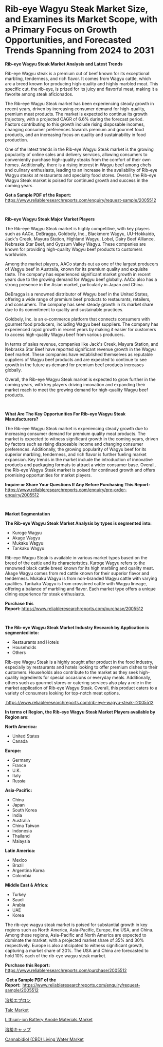 <p><h1>Rib-eye Wagyu Steak Market Size, and Examines its Market Scope, with a Primary Focus on Growth Opportunities, and Forecasted Trends Spanning from 2024 to 2031</h1></p><p><strong>Rib-eye Wagyu Steak Market Analysis and Latest Trends</strong></p>
<p><p>Rib-eye Wagyu steak is a premium cut of beef known for its exceptional marbling, tenderness, and rich flavor. It comes from Wagyu cattle, which are a breed known for producing high-quality and highly marbled meat. This specific cut, the rib-eye, is prized for its juicy and flavorful meat, making it a favorite among steak aficionados.</p><p>The Rib-eye Wagyu Steak market has been experiencing steady growth in recent years, driven by increasing consumer demand for high-quality, premium meat products. The market is expected to continue its growth trajectory, with a projected CAGR of 6.6% during the forecast period. Factors contributing to this growth include rising disposable incomes, changing consumer preferences towards premium and gourmet food products, and an increasing focus on quality and sustainability in food production.</p><p>One of the latest trends in the Rib-eye Wagyu Steak market is the growing popularity of online sales and delivery services, allowing consumers to conveniently purchase high-quality steaks from the comfort of their own homes. Additionally, there is a rising interest in Wagyu beef among chefs and culinary enthusiasts, leading to an increase in the availability of Rib-eye Wagyu steaks at restaurants and specialty food stores. Overall, the Rib-eye Wagyu Steak market is poised for continued growth and success in the coming years.</p></p>
<p><strong>Get a Sample PDF of the Report:&nbsp;</strong> <a href="https://www.reliableresearchreports.com/enquiry/request-sample/2005512">https://www.reliableresearchreports.com/enquiry/request-sample/2005512</a></p>
<p>&nbsp;</p>
<p><strong>Rib-eye Wagyu Steak Major Market Players</strong></p>
<p><p>The Rib-eye Wagyu Steak market is highly competitive, with key players such as AACo, DeBragga, Goldbely, Inc., Blackmore Wagyu, UU-Hokkaido, Jack's Creek, Mayura Station, Highland Wagyu, Lobel, Dairy Beef Alliance, Nebraska Star Beef, and Gypsum Valley Wagyu. These companies are known for providing high-quality Wagyu beef products to customers worldwide.</p><p>Among the market players, AACo stands out as one of the largest producers of Wagyu beef in Australia, known for its premium quality and exquisite taste. The company has experienced significant market growth in recent years due to the growing demand for Wagyu beef globally. AACo also has a strong presence in the Asian market, particularly in Japan and China.</p><p>DeBragga is a renowned distributor of Wagyu beef in the United States, offering a wide range of premium beef products to restaurants, retailers, and consumers. The company has seen steady growth in its market share due to its commitment to quality and sustainable practices.</p><p>Goldbely, Inc. is an e-commerce platform that connects consumers with gourmet food producers, including Wagyu beef suppliers. The company has experienced rapid growth in recent years by making it easier for customers to access high-quality Wagyu beef from various producers.</p><p>In terms of sales revenue, companies like Jack's Creek, Mayura Station, and Nebraska Star Beef have reported significant revenue growth in the Wagyu beef market. These companies have established themselves as reputable suppliers of Wagyu beef products and are expected to continue to see growth in the future as demand for premium beef products increases globally.</p><p>Overall, the Rib-eye Wagyu Steak market is expected to grow further in the coming years, with key players driving innovation and expanding their market reach to meet the growing demand for high-quality Wagyu beef products.</p></p>
<p>&nbsp;</p>
<p><strong>What Are The Key Opportunities For Rib-eye Wagyu Steak Manufacturers?</strong></p>
<p><p>The Rib-eye Wagyu Steak market is experiencing steady growth due to increasing consumer demand for premium quality meat products. The market is expected to witness significant growth in the coming years, driven by factors such as rising disposable income and changing consumer preferences. Additionally, the growing popularity of Wagyu beef for its superior marbling, tenderness, and rich flavor is further fueling market expansion. Key trends in the market include the introduction of innovative products and packaging formats to attract a wider consumer base. Overall, the Rib-eye Wagyu Steak market is poised for continued growth and offers promising opportunities for market players.</p></p>
<p><strong>Inquire or Share Your Questions If Any Before Purchasing This Report:</strong> <a href="https://www.reliableresearchreports.com/enquiry/pre-order-enquiry/2005512">https://www.reliableresearchreports.com/enquiry/pre-order-enquiry/2005512</a></p>
<p>&nbsp;</p>
<p><strong>Market Segmentation</strong></p>
<p><strong>The Rib-eye Wagyu Steak Market Analysis by types is segmented into:</strong></p>
<p><ul><li>Kuroge Wagyu</li><li>Akage Wagyu</li><li>Mukaku Wagyu</li><li>Tankaku Wagyu</li></ul></p>
<p><p>Rib-eye Wagyu Steak is available in various market types based on the breed of the cattle and its characteristics. Kuroge Wagyu refers to the renowned black cattle breed known for its high marbling and quality meat. Akage Wagyu comes from red cattle known for their superior flavor and tenderness. Mukaku Wagyu is from non-branded Wagyu cattle with varying qualities. Tankaku Wagyu is from crossbred cattle with Wagyu lineage, offering a balance of marbling and flavor. Each market type offers a unique dining experience for steak enthusiasts.</p></p>
<p><strong>Purchase this Report:&nbsp;</strong><a href="https://www.reliableresearchreports.com/purchase/2005512">https://www.reliableresearchreports.com/purchase/2005512</a></p>
<p>&nbsp;</p>
<p><strong>The Rib-eye Wagyu Steak Market Industry Research by Application is segmented into:</strong></p>
<p><ul><li>Restaurants and Hotels</li><li>Households</li><li>Others</li></ul></p>
<p><p>Rib-eye Wagyu Steak is a highly sought after product in the food industry, especially by restaurants and hotels looking to offer premium dishes to their customers. Households also contribute to the market as they seek high-quality ingredients for special occasions or everyday meals. Additionally, others such as gourmet stores or catering services also play a role in the market application of Rib-eye Wagyu Steak. Overall, this product caters to a variety of consumers looking for top-notch meat options.</p></p>
<p><a href="https://www.reliableresearchreports.com/rib-eye-wagyu-steak-r2005512">&nbsp;https://www.reliableresearchreports.com/rib-eye-wagyu-steak-r2005512</a></p>
<p><strong>In terms of Region, the Rib-eye Wagyu Steak Market Players available by Region are:</strong></p>
<p>
    <p> <strong> North America: </strong>
        <ul>
            <li>United States</li>
            <li>Canada</li>
        </ul>
        </p> 
    <p> <strong> Europe: </strong>
        <ul>
            <li>Germany</li>
            <li>France</li>
            <li>U.K.</li>
            <li>Italy</li>
            <li>Russia</li>
        </ul>
        </p> 
    <p> <strong> Asia-Pacific: </strong>
        <ul>
            <li>China</li>
            <li>Japan</li>
            <li>South Korea</li>
            <li>India</li>
            <li>Australia</li>
            <li>China Taiwan</li>
            <li>Indonesia</li>
            <li>Thailand</li>
            <li>Malaysia</li>
        </ul>
        </p> 
    <p> <strong> Latin America: </strong>
        <ul>
            <li>Mexico</li>
            <li>Brazil</li>
            <li>Argentina Korea</li>
            <li>Colombia</li>
        </ul>
        </p> 
    <p> <strong> Middle East & Africa: </strong>
        <ul>
            <li>Turkey</li>
            <li>Saudi</li>
            <li>Arabia</li>
            <li>UAE</li>
            <li>Korea</li>
        </ul>
    </p>
    </p>
<p><p>The rib-eye wagyu steak market is poised for substantial growth in key regions such as North America, Asia-Pacific, Europe, the USA, and China. Among these regions, Asia-Pacific and North America are expected to dominate the market, with a projected market share of 35% and 30% respectively. Europe is also anticipated to witness significant growth, capturing a market share of 20%. The USA and China are forecasted to hold 10% each of the rib-eye wagyu steak market.</p></p>
<p><strong>Purchase this Report: </strong><a href="https://www.reliableresearchreports.com/purchase/2005512">https://www.reliableresearchreports.com/purchase/2005512</a></p>
<p>&nbsp;<strong>Get a Sample PDF of the Report:&nbsp;&nbsp;</strong><a href="https://www.reliableresearchreports.com/enquiry/request-sample/2005512">https://www.reliableresearchreports.com/enquiry/request-sample/2005512</a></p>
<p><strong></strong></p>
<p><p><a href="https://github.com/vhemk0794148/Market-Research-Report-List-1/blob/main/219198219970.md">溶接エプロン</a></p><p><a href="https://issuu.com/reportprime-2/docs/talc-market-size-2030.pptx">Talc Market</a></p><p><a href="https://issuu.com/reportprime-2/docs/lithium-ion-battery-anode-materials-market-size-20">Lithium-ion Battery Anode Materials Market</a></p><p><a href="https://github.com/pepo3k/Market-Research-Report-List-1/blob/main/787560919971.md">溶接キャップ</a></p><p><a href="https://github.com/gamblestampleyjenny50m5sl6/Market-Research-Report-List-2/blob/main/cannabidiol-cbd-living-water-market.md">Cannabidiol (CBD) Living Water Market</a></p></p>